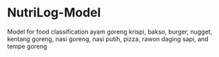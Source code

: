 # NutriLog-Model
Model for food classification ayam goreng krispi, bakso, burger, nugget, kentang goreng, nasi goreng, nasi putih, pizza, rawon daging sapi, and tempe goreng
